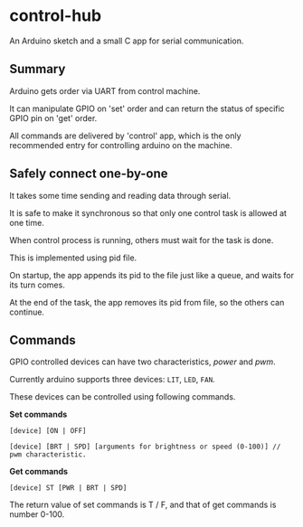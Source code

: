 # control-hub

An Arduino sketch and a small C app for serial communication.

## Summary

Arduino gets order via UART from control machine.

It can manipulate GPIO on 'set' order and can return the status of specific GPIO pin on 'get' order.

All commands are delivered by 'control' app, which is the only recommended entry for controlling arduino on the machine.


## Safely connect one-by-one

It takes some time sending and reading data through serial.

It is safe to make it synchronous so that only one control task is allowed at one time.

When control process is running, others must wait for the task is done.

This is implemented using pid file. 

On startup, the app appends its pid to the file just like a queue, and waits for its turn comes.

At the end of the task, the app removes its pid from file, so the others can continue.

## Commands

GPIO controlled devices can have two characteristics, *power* and *pwm*.

Currently arduino supports three devices: `LIT`, `LED`, `FAN`.

These devices can be controlled using following commands.

**Set commands**
~~~
[device] [ON | OFF]
~~~
~~~
[device] [BRT | SPD] [arguments for brightness or speed (0-100)] // pwm characteristic.
~~~

**Get commands**
~~~
[device] ST [PWR | BRT | SPD]
~~~

The return value of set commands is T / F, and that of get commands is number 0-100.

